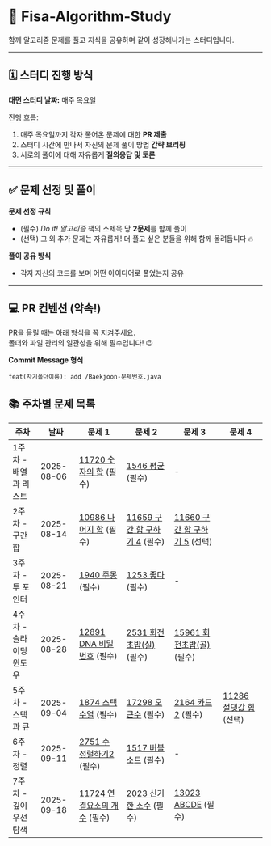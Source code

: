 # 🚀 Fisa-Algorithm-Study
함께 알고리즘 문제를 풀고 지식을 공유하며 같이 성장해나가는 스터디입니다. 

---

## 🗓️ 스터디 진행 방식
**대면 스터디 날짜:** 매주 목요일

진행 흐름:
1. 매주 목요일까지 각자 풀어온 문제에 대한 **PR 제출**
2. 스터디 시간에 만나서 자신의 문제 풀이 방법 **간략 브리핑**
3. 서로의 풀이에 대해 자유롭게 **질의응답 및 토론**

---

## ✅ 문제 선정 및 풀이
**문제 선정 규칙**
- (필수) *Do it! 알고리즘* 책의 소제목 당 **2문제**를 함께 풀이
- (선택) 그 외 추가 문제는 자유롭게! 더 풀고 싶은 분들을 위해 함께 올려둡니다 🔥

**풀이 공유 방식**
- 각자 자신의 코드를 보며 어떤 아이디어로 풀었는지 공유
---

## 💻 PR 컨벤션 (약속!)
PR을 올릴 때는 아래 형식을 꼭 지켜주세요.  
폴더와 파일 관리의 일관성을 위해 필수입니다! 😉

**Commit Message 형식**
```
feat(자기폴더이름): add /Baekjoon-문제번호.java
```
## 📚 주차별 문제 목록

| 주차  | 날짜       | 문제 1 | 문제 2 | 문제 3 | 문제 4 |
|-------|------------|--------|--------|--------|--------|
| 1주차 - 배열과 리스트 | 2025-08-06 | [11720 숫자의 합](https://www.acmicpc.net/problem/11720) (필수) | [1546 평균](https://www.acmicpc.net/problem/1546) (필수) | - | | - |
| 2주차 - 구간 합 | 2025-08-14 | [10986 나머지 합](https://www.acmicpc.net/problem/10986) (필수) | [11659 구간 합 구하기 4](https://www.acmicpc.net/problem/11659) (필수) | [11660 구간 합 구하기 5](https://www.acmicpc.net/problem/11660) (선택) | | - |
| 3주차 - 투 포인터 | 2025-08-21 | [1940 주몽](https://www.acmicpc.net/problem/1940) (필수) | [1253 좋다](https://www.acmicpc.net/problem/1253) (필수) | - | | - |
| 4주차 - 슬라이딩 윈도우 | 2025-08-28 | [12891 DNA 비밀번호](https://www.acmicpc.net/problem/12891) (필수) | [2531 회전초밥(실)](https://www.acmicpc.net/problem/2531) (필수) | [15961 회전초밥(골)](https://www.acmicpc.net/problem/15961) (필수) | | - |
| 5주차 - 스택과 큐 | 2025-09-04 | [1874 스택 수열](https://www.acmicpc.net/problem/1874) (필수) | [17298 오큰수](https://www.acmicpc.net/problem/17298) (필수) | [2164 카드2](https://www.acmicpc.net/problem/2164) (필수) | [11286 절댓값 힙](https://www.acmicpc.net/problem/11286) (선택) |
| 6주차 - 정렬 | 2025-09-11 | [2751 수 정렬하기2](https://www.acmicpc.net/problem/2751) (필수) | [1517 버블소트](https://www.acmicpc.net/problem/1517) (필수) | - | | - |
| 7주차 - 깊이우선탐색 | 2025-09-18 | [11724 연결요소의 개수](https://www.acmicpc.net/problem/11724) (필수) | [2023 신기한 소수](https://www.acmicpc.net/problem/2023) (필수) | [13023 ABCDE](https://www.acmicpc.net/problem/13023) (필수) | | - |






